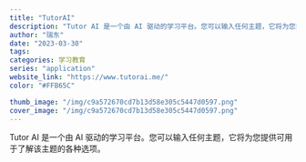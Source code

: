 ```yaml
---
title: "TutorAI"
description: "Tutor AI 是一个由 AI 驱动的学习平台。您可以输入任何主题，它将为您提供可用于了解该主题的各种选项。 "
author: "瑞东"
date: "2023-03-30"
tags:
categories: 学习教育
series: "application"
website_link: "https://www.tutorai.me/"
color: "#FFB65C"

thumb_image: "/img/c9a572670cd7b13d58e305c5447d0597.png"
cover_image: "/img/c9a572670cd7b13d58e305c5447d0597.png"
---
```


Tutor AI 是一个由 AI 驱动的学习平台。您可以输入任何主题，它将为您提供可用于了解该主题的各种选项。 